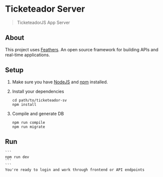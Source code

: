 # Ticketeador Server

> TicketeadorJS App Server

## About

This project uses [Feathers](http://feathersjs.com). An open source framework for building APIs and real-time applications.

## Setup

1. Make sure you have [NodeJS](https://nodejs.org/) and [npm](https://www.npmjs.com/) installed.
2. Install your dependencies

    ```
    cd path/to/ticketeador-sv
    npm install
    ```

3. Compile and generate DB

    ```
    npm run compile
    npm run migrate
    ```


## Run
    ```
    npm run dev
    ```
    ```
    You're ready to login and work through frontend or API endpoints
